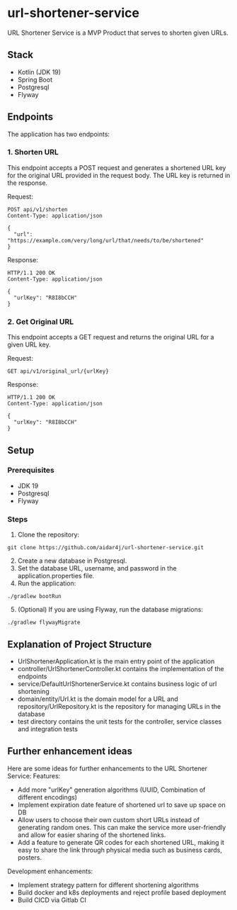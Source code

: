 # url-shortener-service
URL Shortener Service is a MVP Product that serves to shorten given URLs. 

## Stack
 - Kotlin (JDK 19)
 - Spring Boot
 - Postgresql
 - Flyway

## Endpoints

The application has two endpoints:

### 1. Shorten URL
This endpoint accepts a POST request and generates a shortened URL key for the original URL provided in the request body. The URL key is returned in the response.

Request:
```
POST api/v1/shorten
Content-Type: application/json

{
  "url": "https://example.com/very/long/url/that/needs/to/be/shortened"
}
```
Response:
```
HTTP/1.1 200 OK
Content-Type: application/json

{
  "urlKey": "R8I8bCCH"
}
```

### 2. Get Original URL
This endpoint accepts a GET request and returns the original URL for a given URL key.

Request:
```
GET api/v1/original_url/{urlKey}
```
Response:
```
HTTP/1.1 200 OK
Content-Type: application/json

{
  "urlKey": "R8I8bCCH"
}
```
## Setup

### Prerequisites
+ JDK 19
+ Postgresql
+ Flyway

### Steps
1. Clone the repository:
```
git clone https://github.com/aidar4j/url-shortener-service.git
```

2. Create a new database in Postgresql.
3. Set the database URL, username, and password in the application.properties file.
4. Run the application:
```
./gradlew bootRun
```
5. (Optional) If you are using Flyway, run the database migrations:
```
./gradlew flywayMigrate
```

## Explanation of Project Structure
+ UrlShortenerApplication.kt is the main entry point of the application
+ controller/UrlShortenerController.kt contains the implementation of the endpoints
+ service/DefaultUrlShortenerService.kt contains business logic of url shortening
+ domain/entity/Url.kt is the domain model for a URL and repository/UrlRepository.kt is the repository for managing URLs in the database
+ test directory contains the unit tests for the controller, service classes and integration tests

## Further enhancement ideas

Here are some ideas for further enhancements to the URL Shortener Service:
Features:
+ Add more "urlKey" generation algorithms (UUID, Combination of different encodings)
+ Implement expiration date feature of shortened url to save up space on DB
+ Allow users to choose their own custom short URLs instead of generating random ones. This can make the service more user-friendly and allow for easier sharing of the shortened links.
+ Add a feature to generate QR codes for each shortened URL, making it easy to share the link through physical media such as business cards, posters.

Development enhancements:
+ Implement strategy pattern for different shortening algorithms
+ Build docker and k8s deployments and reject profile based deployment
+ Build CICD via Gitlab CI